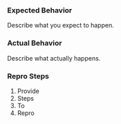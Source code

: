 ### Expected Behavior

Describe what you expect to happen.

### Actual Behavior

Describe what actually happens.

### Repro Steps

1. Provide
2. Steps
3. To
4. Repro
